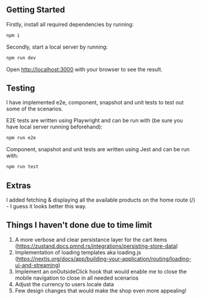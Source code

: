 ## Getting Started

Firstly, install all required dependencies by running:

```bash
npm i
```

Secondly, start a local server by running:

```bash
npm run dev
```

Open [http://localhost:3000](http://localhost:3000) with your browser to see the result.

## Testing

I have implemented e2e, component, snapshot and unit tests to test out some of the scenarios.

E2E tests are written using Playwright and can be run with (be sure you have local server running beforehand):

```bash
npm run e2e
```

Component, snapshot and unit tests are written using Jest and can be run with:

```bash
npm run test
```

## Extras

I added fetching & displaying all the available products on the home route (/) - I guess it looks better this way.

## Things I haven't done due to time limit
1) A more verbose and clear persistance layer for the cart items (https://zustand.docs.pmnd.rs/integrations/persisting-store-data)
2) Implementation of loading templates aka loading.js (https://nextjs.org/docs/app/building-your-application/routing/loading-ui-and-streaming)
3) Implement an onOutsideClick hook that would enable me to close the mobile navigation to close in all needed scenarios
4) Adjust the currency to users locale data
5) Few design changes that would make the shop even more appealing!
